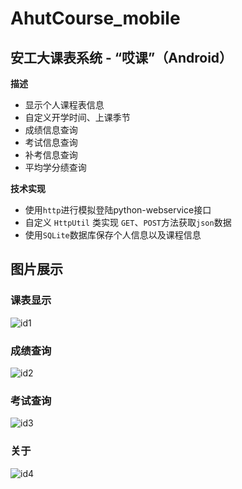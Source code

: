 # AhutCourse_mobile

## 安工大课表系统 - “哎课”（Android）

**描述**

* 显示个人课程表信息
* 自定义开学时间、上课季节
* 成绩信息查询
* 考试信息查询
* 补考信息查询
* 平均学分绩查询

**技术实现**

* 使用`http`进行模拟登陆python-webservice接口
* 自定义 `HttpUtil` 类实现 `GET`、`POST`方法获取`json`数据
* 使用`SQLite`数据库保存个人信息以及课程信息


## 图片展示

### 课表显示

![id1](https://github.com/qidunwei/AhutCourse_mobile/app/extra/kebiao.jpg)

### 成绩查询

![id2](https://github.com/qidunwei/AhutCourse_mobile/app/extra/chengji.jpg)

### 考试查询

![id3](https://github.com/qidunwei/AhutCourse_mobile/app/extra/kaoshi.jpg)

### 关于

![id4](https://github.com/qidunwei/AhutCourse_mobile/app/extra/guanyu.jpg)